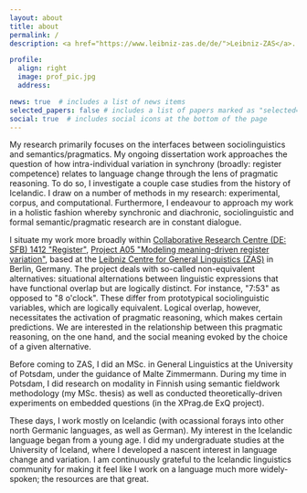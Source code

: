 ```yaml
---
layout: about
title: about
permalink: /
description: <a href="https://www.leibniz-zas.de/de/">Leibniz-ZAS</a>. Doctoral researcher.

profile:
  align: right
  image: prof_pic.jpg
  address:

news: true  # includes a list of news items
selected_papers: false # includes a list of papers marked as "selected={true}"
social: true  # includes social icons at the bottom of the page
---
```


My research primarily focuses on the interfaces between sociolinguistics and semantics/pragmatics. My ongoing dissertation work approaches the question of how intra-individual variation in synchrony (broadly: register competence) relates to language change through the lens of pragmatic reasoning. To do so, I investigate a couple case studies from the history of Icelandic. I draw on a number of methods in my research: experimental, corpus, and computational. Furthermore, I endeavour to approach my work in a holistic fashion whereby synchronic and diachronic, sociolinguistic and formal semantic/pragmatic research are in constant dialogue.

I situate my work more broadly within <a href="https://sfb1412.hu-berlin.de/">Collaborative Research Centre (DE: SFB) 1412 "Register"</a>, <a href="https://sfb1412.hu-berlin.de/projects/a05/">Project A05 "Modeling meaning-driven register variation"</a>, based at the <a href="https://www.leibniz-zas.de/en/">Leibniz Centre for General Linguistics (ZAS)</a> in Berlin, Germany. The project deals with so-called non-equivalent alternatives: situational alternations between linguistic expressions that have functional overlap but are logically distinct. For instance, "7:53" as opposed to "8 o'clock". These differ from prototypical sociolinguistic variables, which are logically equivalent. Logical overlap, however, necessitates the activation of pragmatic reasoning, which makes certain predictions. We are interested in the relationship between this pragmatic reasoning, on the one hand, and the social meaning evoked by the choice of a given alternative.

Before coming to ZAS, I did an MSc. in General Linguistics at the University of Potsdam, under the guidance of Malte Zimmermann. During my time in Potsdam, I did research on modality in Finnish using semantic fieldwork methodology (my MSc. thesis) as well as conducted theoretically-driven experiments on embedded questions (in the XPrag.de ExQ project). 

These days, I work mostly on Icelandic (with ocassional forays into other north Germanic languages, as well as German). My interest in the Icelandic language began from a young age. I did my undergraduate studies at the University of Iceland, where I developed a nascent interest in language change and variation. I am continuously grateful to the Icelandic linguistics community for making it feel like I work on a language much more widely-spoken; the resources are that great.
